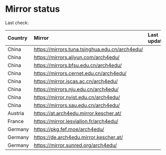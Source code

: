 <script src="./time.js"></script>
# Mirror status
Last check: <script type="text/javascript">localize(1728505439.5933588);</script>

|Country|Mirror|Last update|
|:------|:-----|:----------|
|China|https://mirrors.tuna.tsinghua.edu.cn/arch4edu/|<script type="text/javascript">localize(1728456502);</script>|
|China|https://mirrors.aliyun.com/arch4edu/|<script type="text/javascript">localize(1728456502);</script>|
|China|https://mirrors.bfsu.edu.cn/arch4edu/|<script type="text/javascript">localize(1728456502);</script>|
|China|https://mirrors.cernet.edu.cn/arch4edu/|<script type="text/javascript">localize(1728456502);</script>|
|China|https://mirror.iscas.ac.cn/arch4edu/|<script type="text/javascript">localize(1728456502);</script>|
|China|https://mirrors.nju.edu.cn/arch4edu/|<script type="text/javascript">localize(1728369811);</script>|
|China|https://mirror.nyist.edu.cn/arch4edu/|<script type="text/javascript">localize(1728456502);</script>|
|China|https://mirrors.sau.edu.cn/arch4edu/|<script type="text/javascript">localize(1728456502);</script>|
|Austria|https://at.arch4edu.mirror.kescher.at/|<script type="text/javascript">localize(1728456502);</script>|
|France|https://mirror.lesviallon.fr/arch4edu/|<script type="text/javascript">localize(1728456502);</script>|
|Germany|https://pkg.fef.moe/arch4edu/|<script type="text/javascript">localize(1728456502);</script>|
|Germany|https://de.arch4edu.mirror.kescher.at/|<script type="text/javascript">localize(1728456502);</script>|
|Germany|https://mirror.sunred.org/arch4edu/|<script type="text/javascript">localize(1728456502);</script>|

<script src="./tablefilter/tablefilter.js"></script>
<script src="./table.js"></script>